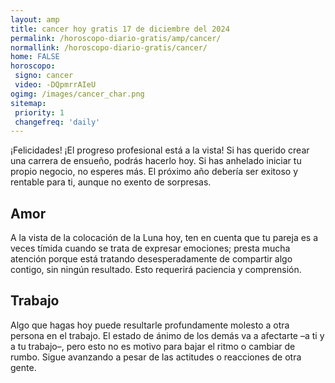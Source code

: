 ```yaml
---
layout: amp
title: cancer hoy gratis 17 de diciembre del 2024 
permalink: /horoscopo-diario-gratis/amp/cancer/
normallink: /horoscopo-diario-gratis/cancer/
home: FALSE
horoscopo:
 signo: cancer
 video: -DQpmrrAIeU
ogimg: /images/cancer_char.png
sitemap:
 priority: 1
 changefreq: 'daily'
---
```



¡Felicidades! ¡El progreso profesional está a la vista! Si has querido crear una carrera de ensueño, podrás hacerlo hoy. Si has anhelado iniciar tu propio negocio, no esperes más. El próximo año debería ser exitoso y rentable para ti, aunque no exento de sorpresas.

## Amor

A la vista de la colocación de la Luna hoy, ten en cuenta que tu pareja es a veces tímida cuando se trata de expresar emociones; presta mucha atención porque está tratando desesperadamente de compartir algo contigo, sin ningún resultado. Esto requerirá paciencia y comprensión.

## Trabajo

Algo que hagas hoy puede resultarle profundamente molesto a otra persona en el trabajo. El estado de ánimo de los demás va a afectarte –a ti y a tu trabajo–, pero esto no es motivo para bajar el ritmo o cambiar de rumbo. Sigue avanzando a pesar de las actitudes o reacciones de otra gente.